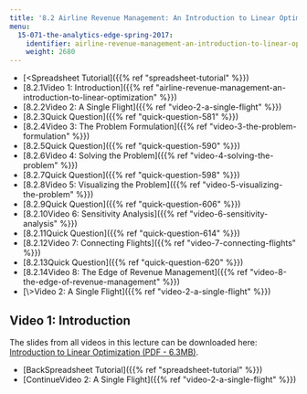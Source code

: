 ```yaml
---
title: '8.2 Airline Revenue Management: An Introduction to Linear Optimization '
menu:
  15-071-the-analytics-edge-spring-2017:
    identifier: airline-revenue-management-an-introduction-to-linear-optimization
    weight: 2680
---
```

*   [<Spreadsheet Tutorial]({{% ref "spreadsheet-tutorial" %}})
*   [8.2.1Video 1: Introduction]({{% ref "airline-revenue-management-an-introduction-to-linear-optimization" %}})
*   [8.2.2Video 2: A Single Flight]({{% ref "video-2-a-single-flight" %}})
*   [8.2.3Quick Question]({{% ref "quick-question-581" %}})
*   [8.2.4Video 3: The Problem Formulation]({{% ref "video-3-the-problem-formulation" %}})
*   [8.2.5Quick Question]({{% ref "quick-question-590" %}})
*   [8.2.6Video 4: Solving the Problem]({{% ref "video-4-solving-the-problem" %}})
*   [8.2.7Quick Question]({{% ref "quick-question-598" %}})
*   [8.2.8Video 5: Visualizing the Problem]({{% ref "video-5-visualizing-the-problem" %}})
*   [8.2.9Quick Question]({{% ref "quick-question-606" %}})
*   [8.2.10Video 6: Sensitivity Analysis]({{% ref "video-6-sensitivity-analysis" %}})
*   [8.2.11Quick Question]({{% ref "quick-question-614" %}})
*   [8.2.12Video 7: Connecting Flights]({{% ref "video-7-connecting-flights" %}})
*   [8.2.13Quick Question]({{% ref "quick-question-620" %}})
*   [8.2.14Video 8: The Edge of Revenue Management]({{% ref "video-8-the-edge-of-revenue-management" %}})
*   [\\>Video 2: A Single Flight]({{% ref "video-2-a-single-flight" %}})

Video 1: Introduction
---------------------

The slides from all videos in this lecture can be downloaded here: [Introduction to Linear Optimization (PDF - 6.3MB)](https://open-learning-course-data.s3.amazonaws.com/15-071-the-analytics-edge-spring-2017/9468def16b70becbb496f014c82b535d_MIT15_071S17_Unit8_RevenueManagement.pdf).

*   [BackSpreadsheet Tutorial]({{% ref "spreadsheet-tutorial" %}})
*   [ContinueVideo 2: A Single Flight]({{% ref "video-2-a-single-flight" %}})